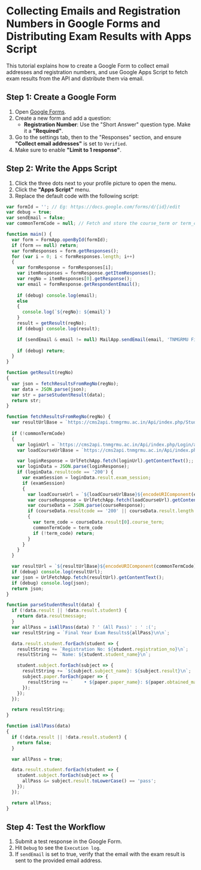 # Collecting Emails and Registration Numbers in Google Forms and Distributing Exam Results with Apps Script

This tutorial explains how to create a Google Form to collect email addresses and registration numbers, and use Google Apps Script to fetch exam results from the API and distribute them via email.

## Step 1: Create a Google Form

1. Open [Google Forms](https://forms.google.com).
2. Create a new form and add a question:
    - **Registration Number**: Use the "Short Answer" question type. Make it a **"Required"**.
3. Go to the settings tab, then to the "Responses" section, and ensure **"Collect email addresses"** is set to `Verified`.
4. Make sure to enable **"Limit to 1 response"**.

## Step 2: Write the Apps Script

1. Click the three dots next to your profile picture to open the menu.
2. Click the **"Apps Script"** menu.
3. Replace the default code with the following script:

```javascript
var formId = ''; // Eg: https://docs.google.com/forms/d/{id}/edit
var debug = true;
var sendEmail = false;
var commonTermCode = null; // Fetch and store the course_term or term_code once for safety and use it for further calls.

function main() {
  var form = FormApp.openById(formId);
  if (form == null) return;
  var formResponses = form.getResponses();
  for (var i = 0; i < formResponses.length; i++)
  {
    var formResponse = formResponses[i];
    var itemResponses = formResponse.getItemResponses();
    var regNo = itemResponses[0].getResponse();
    var email = formResponse.getRespondentEmail();
    
    if (debug) console.log(email);
    else
    {
      console.log(`${regNo}: ${email}`)
    }
    result = getResult(regNo);
    if (debug) console.log(result);

    if (sendEmail & email != null) MailApp.sendEmail(email, 'TNMGRMU Final Year Results (Unofficial)', result, { name: 'Automated Script' });
    
    if (debug) return;
  }
}

function getResult(regNo)
{
  var json = fetchResultsFromRegNo(regNo);
  var data = JSON.parse(json);
  var str = parseStudentResult(data);
  return str;
}

function fetchResultsFromRegNo(regNo) {
  var resultUrlBase = `https://cms2api.tnmgrmu.ac.in/Api/index.php/StudentPreview/previewGradeMarkAllCourse?registration_no=${regNo}&term_code=`;
  
  if (!commonTermCode)
  {
    var loginUrl = `https://cms2api.tnmgrmu.ac.in/Api/index.php/Login/appLogin?registration_no=${regNo}&login_type=result`;
    var loadCourseUrlBase = `https://cms2api.tnmgrmu.ac.in/Api/index.php/Login/loadCourseTerm?registration_no=${regNo}&exam_session=`;

    var loginResponse = UrlFetchApp.fetch(loginUrl).getContentText();;
    var loginData = JSON.parse(loginResponse);
    if (loginData.resultcode == '200') {
      var examSession = loginData.result.exam_session;
      if (examSession)
      {
        var loadCourseUrl = `${loadCourseUrlBase}${encodeURIComponent(examSession)}`;
        var courseResponse = UrlFetchApp.fetch(loadCourseUrl).getContentText();
        var courseData = JSON.parse(courseResponse);
        if (courseData.resultcode == '200' || courseData.result.length == 0)
        {
          var term_code = courseData.result[0].course_term;
          commonTermCode = term_code
          if (!term_code) return;
        }
      }
    }
  }

  var resultUrl = `${resultUrlBase}${encodeURIComponent(commonTermCode)}`;
  if (debug) console.log(resultUrl);
  var json = UrlFetchApp.fetch(resultUrl).getContentText();
  if (debug) console.log(json);
  return json;
}

function parseStudentResult(data) {
  if (!data.result || !data.result.student) {
    return data.resultmessage;
  }
  var allPass = isAllPass(data) ? ' (All Pass)' : ' :(';
  var resultString = `Final Year Exam Results${allPass}\n\n`;

  data.result.student.forEach(student => {
    resultString += `Registration No: ${student.registration_no}\n`;
    resultString += `Name: ${student.student_name}\n`;

    student.subject.forEach(subject => {
      resultString += `${subject.subject_name}: ${subject.result}\n`;
      subject.paper.forEach(paper => {
        resultString += `    • ${paper.paper_name}: ${paper.obtained_mark}\n`;
      });
    });
  });

  return resultString;
}

function isAllPass(data)
{
  if (!data.result || !data.result.student) {
    return false;
  }

  var allPass = true;

  data.result.student.forEach(student => {
    student.subject.forEach(subject => {
      allPass &= subject.result.toLowerCase() == 'pass';
    });
  });

  return allPass;
}
```

## Step 4: Test the Workflow

1. Submit a test response in the Google Form.
2. Hit `Debug` to see the `Execution log`.
3. If `sendEmail` is set to true, verify that the email with the exam result is sent to the provided email address.
